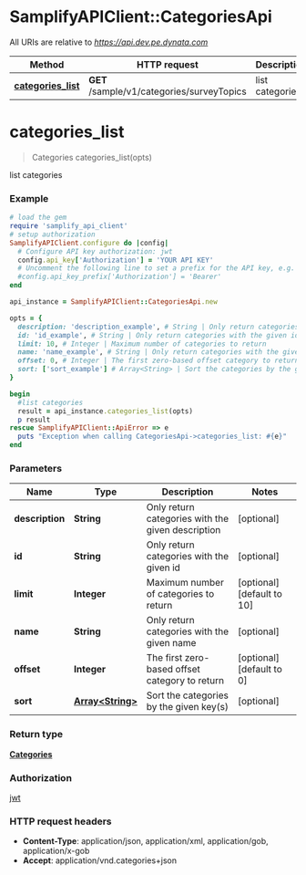 # SamplifyAPIClient::CategoriesApi

All URIs are relative to *https://api.dev.pe.dynata.com*

Method | HTTP request | Description
------------- | ------------- | -------------
[**categories_list**](CategoriesApi.md#categories_list) | **GET** /sample/v1/categories/surveyTopics | list categories


# **categories_list**
> Categories categories_list(opts)

list categories

### Example
```ruby
# load the gem
require 'samplify_api_client'
# setup authorization
SamplifyAPIClient.configure do |config|
  # Configure API key authorization: jwt
  config.api_key['Authorization'] = 'YOUR API KEY'
  # Uncomment the following line to set a prefix for the API key, e.g. 'Bearer' (defaults to nil)
  #config.api_key_prefix['Authorization'] = 'Bearer'
end

api_instance = SamplifyAPIClient::CategoriesApi.new

opts = { 
  description: 'description_example', # String | Only return categories with the given description
  id: 'id_example', # String | Only return categories with the given id
  limit: 10, # Integer | Maximum number of categories to return
  name: 'name_example', # String | Only return categories with the given name
  offset: 0, # Integer | The first zero-based offset category to return
  sort: ['sort_example'] # Array<String> | Sort the categories by the given key(s)
}

begin
  #list categories
  result = api_instance.categories_list(opts)
  p result
rescue SamplifyAPIClient::ApiError => e
  puts "Exception when calling CategoriesApi->categories_list: #{e}"
end
```

### Parameters

Name | Type | Description  | Notes
------------- | ------------- | ------------- | -------------
 **description** | **String**| Only return categories with the given description | [optional] 
 **id** | **String**| Only return categories with the given id | [optional] 
 **limit** | **Integer**| Maximum number of categories to return | [optional] [default to 10]
 **name** | **String**| Only return categories with the given name | [optional] 
 **offset** | **Integer**| The first zero-based offset category to return | [optional] [default to 0]
 **sort** | [**Array&lt;String&gt;**](String.md)| Sort the categories by the given key(s) | [optional] 

### Return type

[**Categories**](Categories.md)

### Authorization

[jwt](../README.md#jwt)

### HTTP request headers

 - **Content-Type**: application/json, application/xml, application/gob, application/x-gob
 - **Accept**: application/vnd.categories+json



